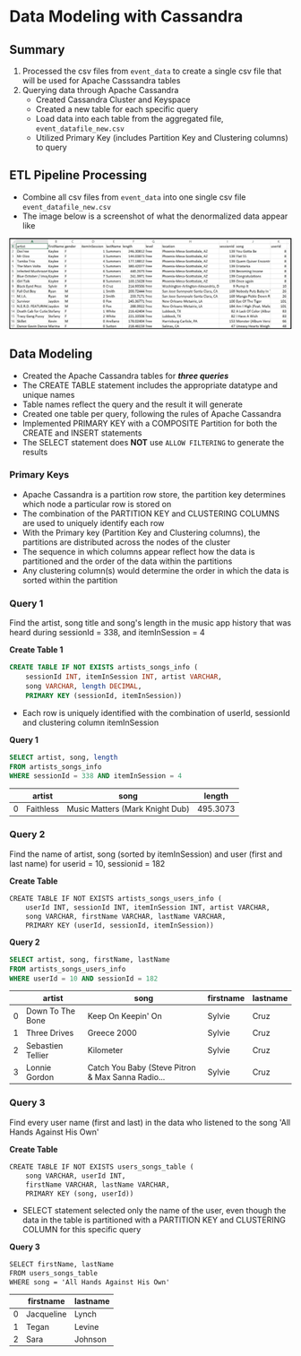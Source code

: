 # Data Modeling with Cassandra

## Summary
1. Processed the csv files from `event_data` to create a single csv file that will be used for Apache Casssandra tables
1. Querying data through Apache Cassandra
    - Created Cassandra Cluster and Keyspace
    - Created a new table for each specific query
    - Load data into each table from the aggregated file, `event_datafile_new.csv`
    - Utilized Primary Key (includes Partition Key and Clustering columns) to query

## ETL Pipeline Processing
- Combine all csv files from `event_data` into one single csv file `event_datafile_new.csv`
- The image below is a screenshot of what the denormalized data appear like

![](image_event_datafile_new.jpg)

## Data Modeling
- Created the Apache Cassandra tables for ***three queries***
- The CREATE TABLE statement includes the appropriate datatype and unique names
- Table names reflect the query and the result it will generate
- Created one table per query, following the rules of Apache Cassandra
- Implemented PRIMARY KEY with a COMPOSITE Partition for both the CREATE and INSERT statements
- The SELECT statement does **NOT** use `ALLOW FILTERING` to generate the results

### Primary Keys
- Apache Cassandra is a partition row store, the partition key determines which node a particular row is stored on
- The combination of the PARTITION KEY and CLUSTERING COLUMNS are used to uniquely identify each row
- With the Primary key (Partition Key and Clustering columns), the partitions are distributed across the nodes of the cluster
- The sequence in which columns appear reflect how the data is partitioned and the order of the data within the partitions
- Any clustering column(s) would determine the order in which the data is sorted within the partition

### Query 1
Find the artist, song title and song's length in the music app history that was heard during sessionId = 338, and itemInSession = 4

**Create Table 1**
```SQL
CREATE TABLE IF NOT EXISTS artists_songs_info (
    sessionId INT, itemInSession INT, artist VARCHAR, 
    song VARCHAR, length DECIMAL, 
    PRIMARY KEY (sessionId, itemInSession))
```
- Each row is uniquely identified with the combination of userId, sessionId and clustering column itemInSession

**Query 1**
```SQL
SELECT artist, song, length
FROM artists_songs_info
WHERE sessionId = 338 AND itemInSession = 4
```

|   | artist    | song                            | length   |
|---|-----------|---------------------------------|----------|
| 0 | Faithless | Music Matters (Mark Knight Dub) | 495.3073 |

### Query 2
Find the name of artist, song (sorted by itemInSession) and user (first and last name) for userid = 10, sessionid = 182

**Create Table**
```MySQL
CREATE TABLE IF NOT EXISTS artists_songs_users_info (
    userId INT, sessionId INT, itemInSession INT, artist VARCHAR, 
    song VARCHAR, firstName VARCHAR, lastName VARCHAR,
    PRIMARY KEY (userId, sessionId, itemInSession))
```
**Query 2**
```SQL
SELECT artist, song, firstName, lastName
FROM artists_songs_users_info
WHERE userId = 10 AND sessionId = 182
```

|   | artist            | song                                              | firstname | lastname |
|---|-------------------|---------------------------------------------------|-----------|----------|
| 0 | Down To The Bone  | Keep On Keepin' On                                | Sylvie    | Cruz     |
| 1 | Three Drives      | Greece 2000                                       | Sylvie    | Cruz     |
| 2 | Sebastien Tellier | Kilometer                                         | Sylvie    | Cruz     |
| 3 | Lonnie Gordon     | Catch You Baby (Steve Pitron & Max Sanna Radio... | Sylvie    | Cruz     |

### Query 3
Find every user name (first and last) in the data who listened to the song 'All Hands Against His Own'

**Create Table**
```MySQL
CREATE TABLE IF NOT EXISTS users_songs_table (
    song VARCHAR, userId INT, 
    firstName VARCHAR, lastName VARCHAR, 
    PRIMARY KEY (song, userId))
```
- SELECT statement selected only the name of the user, even though the data in the table is partitioned with a PARTITION KEY and CLUSTERING COLUMN for this specific query

**Query 3**
```MySQL
SELECT firstName, lastName
FROM users_songs_table
WHERE song = 'All Hands Against His Own'
```

|   | firstname  | lastname |
|---|------------|----------|
| 0 | Jacqueline | Lynch    |
| 1 | Tegan      | Levine   |
| 2 | Sara       | Johnson  |

